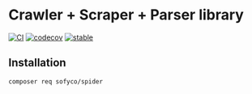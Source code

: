 # Crawler + Scraper + Parser library

[![CI](https://github.com/sofyco/spider/actions/workflows/ci.yaml/badge.svg)](https://github.com/sofyco/spider/actions/workflows/ci.yaml)
[![codecov](https://codecov.io/gh/sofyco/spider/branch/main/graph/badge.svg)](https://codecov.io/gh/sofyco/spider)
[![stable](http://poser.pugx.org/sofyco/spider/v)](https://packagist.org/packages/sofyco/spider)

## Installation

```bash
composer req sofyco/spider
```
